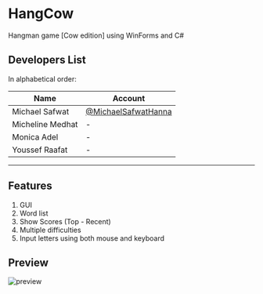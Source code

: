 # HangCow

Hangman game [Cow edition] using WinForms and C#

## Developers List

In alphabetical order:

| Name             | Account                                                      |
| ---------------- | ------------------------------------------------------------ |
| Michael Safwat   | [@MichaelSafwatHanna](https://github.com/MichaelSafwatHanna) |
| Micheline Medhat | -                                                            |
| Monica Adel      | -                                                            |
| Youssef Raafat   | -                                                            |

---

## Features

1. GUI
2. Word list
3. Show Scores (Top - Recent)
4. Multiple difficulties
5. Input letters using both mouse and keyboard

## Preview
![preview](https://user-images.githubusercontent.com/41103290/43040209-3a6fb6bc-8d3e-11e8-8040-a7f24ff310c6.gif)